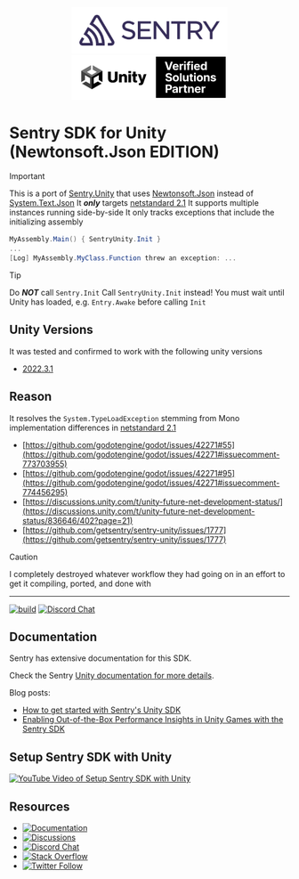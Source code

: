 <p align="center">
  <a href="https://sentry.io" target="_blank" align="left">
    <img src="https://raw.githubusercontent.com/getsentry/sentry-unity/main/.github/sentry-wordmark-dark-400x119.svg" width="280">
  </a>
  <a href="https://docs.sentry.io/platforms/unity/" target="_blank" align="right">
    <img src="https://raw.githubusercontent.com/getsentry/sentry-unity/main/.github/unity-verified-logo.svg" width="280">
  </a>
  <br />
</p>
<p align="center">

Sentry SDK for Unity (Newtonsoft.Json EDITION)
===========

> [!IMPORTANT]
> This is a port of [Sentry.Unity](https://github.com/getsentry/sentry-unity) that uses [Newtonsoft.Json](https://nuget.org/packages/newtonsoft.json) instead of [System.Text.Json](https://www.nuget.org/packages/System.Text.Json)
> It ***only*** targets [netstandard 2.1](https://learn.microsoft.com/en-us/dotnet/standard/net-standard?tabs=net-standard-2-1)
> It supports multiple instances running side-by-side
> It only tracks exceptions that include the initializing assembly
  ```cs
  MyAssembly.Main() { SentryUnity.Init }
  ...
  [Log] MyAssembly.MyClass.Function threw an exception: ...
  ```

> [!TIP]
> Do ***NOT*** call `Sentry.Init`
> Call `SentryUnity.Init` instead!
> You must wait until Unity has loaded, e.g. `Entry.Awake` before calling `Init`


## Unity Versions
It was tested and confirmed to work with the following unity versions
- [2022.3.1](https://unity.com/releases/editor/whats-new/2022.3.1)

## Reason
It resolves the `System.TypeLoadException` stemming from Mono implementation differences in [netstandard 2.1](https://learn.microsoft.com/en-us/dotnet/standard/net-standard?tabs=net-standard-2-1)
- [https://github.com/godotengine/godot/issues/42271#55](https://github.com/godotengine/godot/issues/42271#issuecomment-773703955)
- [https://github.com/godotengine/godot/issues/42271#95](https://github.com/godotengine/godot/issues/42271#issuecomment-774456295)
- [https://discussions.unity.com/t/unity-future-net-development-status/](https://discussions.unity.com/t/unity-future-net-development-status/836646/402?page=21)
- [https://github.com/getsentry/sentry-unity/issues/1777](https://github.com/getsentry/sentry-unity/issues/1777)

> [!CAUTION]
> I completely destroyed whatever workflow they had going on in an effort to get it compiling, ported, and done with

___

[![build](https://github.com/getsentry/sentry-unity/workflows/CI/badge.svg?branch=main)](https://github.com/getsentry/sentry-unity/actions?query=branch%3Amain)
[![Discord Chat](https://img.shields.io/discord/621778831602221064?logo=discord&logoColor=ffffff&color=7389D8)](https://discord.gg/PXa5Apfe7K)

## Documentation

Sentry has extensive documentation for this SDK.

Check the Sentry [Unity documentation for more details](https://docs.sentry.io/platforms/unity/).

Blog posts: 
* [How to get started with Sentry's Unity SDK](https://blog.sentry.io/how-to-get-started-with-sentrys-unity-sdk-part-1/)
* [Enabling Out-of-the-Box Performance Insights in Unity Games with the Sentry SDK](https://sentry.engineering/blog/enabling-out-of-the-box-performance-insights-in-the-unity-sdk)


## Setup Sentry SDK with Unity

[![YouTube Video of Setup Sentry SDK with Unity](https://img.youtube.com/vi/P0E9upOSznE/0.jpg)](https://www.youtube.com/watch?v=P0E9upOSznE)

## Resources

* [![Documentation](https://img.shields.io/badge/documentation-sentry.io-green.svg)](https://docs.sentry.io/platforms/unity/)
* [![Discussions](https://img.shields.io/github/discussions/getsentry/sentry-unity.svg)](https://github.com/getsentry/sentry-unity/discussions)
* [![Discord Chat](https://img.shields.io/discord/621778831602221064?logo=discord&logoColor=ffffff&color=7389D8)](https://discord.gg/PXa5Apfe7K)  
* [![Stack Overflow](https://img.shields.io/badge/stack%20overflow-sentry-green.svg)](http://stackoverflow.com/questions/tagged/sentry)
* [![Twitter Follow](https://img.shields.io/twitter/follow/getsentry?label=getsentry&style=social)](https://twitter.com/intent/follow?screen_name=getsentry)
